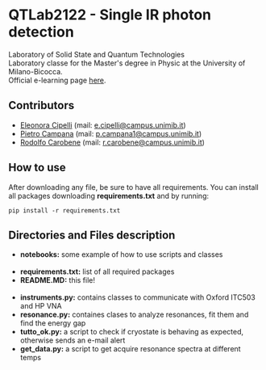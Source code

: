 # QTLab2122 - Single IR photon detection
Laboratory of Solid State and Quantum Technologies  
Laboratory classe for the Master's degree in Physic at the University of Milano-Bicocca.  
Official e-learning page [here](https://elearning.unimib.it/course/view.php?id=39139).

## Contributors
- [Eleonora Cipelli](https://github.com/EleonoraCipelli)     (mail: [e.cipelli@campus.unimib.it](mailto:e.cipelli@campus.unimib.it))
- [Pietro Campana](https://github.com/PietroCampana) (mail: [p.campana1@campus.unimib.it](mailto:p.campana1@campus.unimib.it))
- [Rodolfo Carobene](https://github.com/rodolfocarobene)     (mail: [r.carobene@campus.unimib.it](mailto:r.carobene@campus.unimib.it))

## How to use
After downloading any file, be sure to have all requirements. You can install all packages downloading **requirements.txt** and by running:
```
pip install -r requirements.txt
```

## Directories and Files description
* **notebooks:** some example of how to use scripts and classes
<br/><br/>
* **requirements.txt:** list of all required packages
* **README.MD:** this file!
<br/><br/>
* **instruments.py:** contains classes to communicate with Oxford ITC503 and HP VNA
* **resonance.py:** containes clases to analyze resonances, fit them and find the energy gap
* **tutto_ok.py:** a script to check if cryostate is behaving as expected, otherwise sends an e-mail alert
* **get_data.py:** a script to get acquire resonance spectra at different temps
